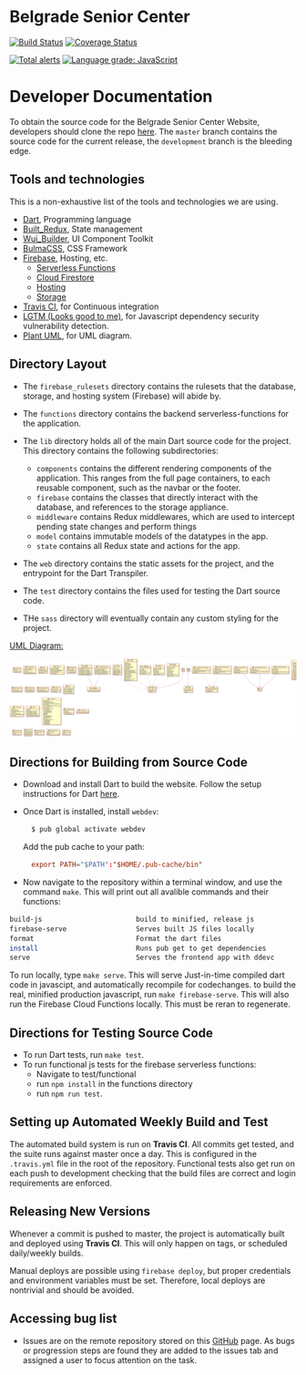 # Belgrade Senior Center

[![Build Status](https://travis-ci.com/SpencerCornish/belgrade-senior-center.svg?branch=master)](https://travis-ci.com/SpencerCornish/belgrade-senior-center)
[![Coverage Status](https://coveralls.io/repos/github/SpencerCornish/belgrade-senior-center/badge.svg?branch=setup-travis)](https://coveralls.io/github/SpencerCornish/belgrade-senior-center?branch=setup-travis)

[![Total alerts](https://img.shields.io/lgtm/alerts/g/SpencerCornish/belgrade-senior-center.svg?logo=lgtm&logoWidth=18)](https://lgtm.com/projects/g/SpencerCornish/belgrade-senior-center/alerts/)
[![Language grade: JavaScript](https://img.shields.io/lgtm/grade/javascript/g/SpencerCornish/belgrade-senior-center.svg?logo=lgtm&logoWidth=18)](https://lgtm.com/projects/g/SpencerCornish/belgrade-senior-center/context:javascript)

# Developer Documentation

To obtain the source code for the Belgrade Senior Center Website, developers should clone the repo [here](https://github.com/SpencerCornish/belgrade-senior-center.git). The  `master` branch contains the source code for the current release, the `development` branch is the bleeding edge.

## Tools and technologies

This is a non-exhaustive list of the tools and technologies we are using.

- [Dart](https://www.dartlang.org/), Programming language
- [Built_Redux](https://github.com/davidmarne/built_redux), State management
- [Wui_Builder](https://github.com/davidmarne/wui_builder), UI Component Toolkit
- [BulmaCSS](https://bulma.io/), CSS Framework
- [Firebase](https://firebase.google.com/), Hosting, etc.
  - [Serverless Functions](https://firebase.google.com/docs/functions/)
  - [Cloud Firestore](https://firebase.google.com/docs/firestore/)
  - [Hosting](https://firebase.google.com/docs/hosting/)
  - [Storage](https://firebase.google.com/docs/storage/)
- [Travis CI](https://travis-ci.org/), for Continuous integration
- [LGTM (Looks good to me)](https://lgtm.com/), for Javascript dependency security vulnerability detection.
- [Plant UML](http://plantuml.com/), for UML diagram.

## Directory Layout

- The `firebase_rulesets` directory contains the rulesets that the database, storage, and hosting system (Firebase) will abide by.

- The `functions` directory contains the backend serverless-functions for the application.

- The `lib` directory holds all of the main Dart source code for the project. This directory contains the following subdirectories:
  - `components` contains the different rendering components of the application. This ranges from the full page containers, to each reusable component, such as the navbar or the footer.
  - `firebase` contains the classes that directly interact with the database, and references to the storage appliance.
  - `middleware` contains Redux middlewares, which are used to intercept pending state changes and perform things  
  - `model` contains immutable models of the datatypes in the app.
  - `state` contains all Redux state and actions for the app.

- The `web` directory contains the static assets for the project, and the entrypoint for the Dart Transpiler.

- The `test` directory contains the files used for testing the Dart source code.

- THe `sass` directory will eventually contain any custom styling for the project.

[UML Diagram:](./classDiagram.PNG)

![alt text](./classDiagram.PNG)

## Directions for Building from Source Code

- Download and install Dart to build the website. Follow the setup instructions for Dart [here](https://webdev.dartlang.org/guides/get-started#2-install-dart).
- Once Dart is installed, install `webdev`:

  ``` bash
    $ pub global activate webdev
  ```

  Add the pub cache to your path:

  ``` rc
    export PATH="$PATH":"$HOME/.pub-cache/bin"
  ```

- Now navigate to the repository within a terminal window, and use the command `make`. This will print out all avalible commands and their functions:

``` bash
build-js                       build to minified, release js
firebase-serve                 Serves built JS files locally
format                         Format the dart files
install                        Runs pub get to get dependencies
serve                          Serves the frontend app with ddevc
```

To run locally, type `make serve`. This will serve Just-in-time compiled dart code in javascipt, and automatically recompile for codechanges. to build the real, minified production javascript, run `make firebase-serve`. This will also run the Firebase Cloud Functions locally. This must be reran to regenerate.

## Directions for Testing Source Code

- To run Dart tests, run `make test`.
- To run functional js tests for the firebase serverless functions:
  - Navigate to test/functional
  - run `npm install` in the functions directory
  - run `npm run test`.

## Setting up Automated Weekly Build and Test

The automated build system is run on **Travis CI**. All commits get tested, and the suite runs against master once a day. This is configured in the `.travis.yml` file in the root of the repository. Functional tests also get run on each push to development checking that the build files are correct and login requirements are enforced.

## Releasing New Versions

Whenever a commit is pushed to master, the project is automatically built and deployed using **Travis CI**. This will only happen on tags, or scheduled daily/weekly builds.

Manual deploys are possible using `firebase deploy`, but proper credentials and environment variables must be set. Therefore, local deploys are nontrivial and should be avoided.

## Accessing bug list

- Issues are on the remote repository stored on this [GitHub](https://github.com/SpencerCornish/belgrade-senior-center/issues) page. As bugs or progression steps are found they are added to the issues tab and assigned a user to focus attention on the task.
